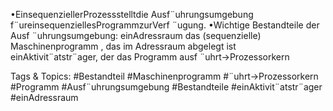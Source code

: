 •EinsequenziellerProzessstelltdie Ausf¨uhrungsumgebung f¨ureinsequenziellesProgrammzurVerf ¨ugung.
•Wichtige Bestandteile der Ausf ¨uhrungsumgebung:
einAdressraum
das (sequenzielle) Maschinenprogramm , das im Adressraum abgelegt ist
einAktivit¨atstr¨ager, der das Programm ausf ¨uhrt→Prozessorkern

   Tags & Topics:
   #Bestandteil
   #Maschinenprogramm
   #¨uhrt→Prozessorkern
   #Programm
   #Ausf¨uhrungsumgebung
   #Bestandteile
   #einAktivit¨atstr¨ager
   #einAdressraum